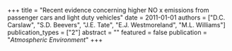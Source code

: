 +++
title = "Recent evidence concerning higher NO x emissions from passenger cars and light duty vehicles"
date = 2011-01-01
authors = ["D.C. Carslaw", "S.D. Beevers", "J.E. Tate", "E.J. Westmoreland", "M.L. Williams"]
publication_types = ["2"]
abstract = ""
featured = false
publication = "*Atmospheric Environment*"
+++

